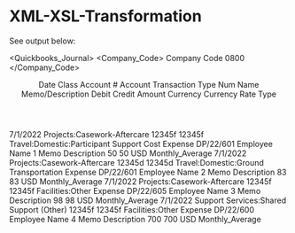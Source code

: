# XML-XSL-Transformation
See output below:
<?xml version="1.0" encoding="UTF-8"?>
<Quickbooks_Journal>
   <Company_Code>
      <col3>Company Code 0800</col3>
   </Company_Code>
   <Header>
      <col1>Date</col1>
      <col2>Class</col2>
      <col3>Account #</col3>
      <col4>Account</col4>
      <col5>Transaction Type</col5>
      <col6>Num</col6>
      <col7>Name</col7>
      <col8>Memo/Description</col8>
      <col9>Debit</col9>
      <col10>Credit</col10>
      <col11>Amount</col11>
      <col12>Currency</col12>
      <col13>Currency Rate Type</col13>
   </Header>
   <Account>
      <col1>7/1/2022</col1>
      <col2>Projects:Casework-Aftercare</col2>
      <col3>12345f</col3>
      <col4>12345f Travel:Domestic:Participant Support Cost</col4>
      <col5>Expense</col5>
      <col6>DP/22/601</col6>
      <col7>Employee Name 1</col7>
      <col8>Memo Description</col8>
      <col9>50</col9>
      <col10/>
      <col11>50</col11>
      <col12>USD</col12>
      <col13>Monthly_Average</col13>
   </Account>
   <Account>
      <col1>7/1/2022</col1>
      <col2>Projects:Casework-Aftercare</col2>
      <col3>12345d</col3>
      <col4>12345d Travel:Domestic:Ground Transportation</col4>
      <col5>Expense</col5>
      <col6>DP/22/601</col6>
      <col7>Employee Name 2</col7>
      <col8>Memo Description</col8>
      <col9>83</col9>
      <col10/>
      <col11>83</col11>
      <col12>USD</col12>
      <col13>Monthly_Average</col13>
   </Account>
   <Account>
      <col1>7/1/2022</col1>
      <col2>Projects:Casework-Aftercare</col2>
      <col3>12345f</col3>
      <col4>12345f Facilities:Other</col4>
      <col5>Expense</col5>
      <col6>DP/22/605</col6>
      <col7>Employee Name 3</col7>
      <col8>Memo Description</col8>
      <col9>98</col9>
      <col10/>
      <col11>98</col11>
      <col12>USD</col12>
      <col13>Monthly_Average</col13>
   </Account>
   <Account>
      <col1>7/1/2022</col1>
      <col2>Support Services:Shared Support (Other)</col2>
      <col3>12345f</col3>
      <col4>12345f Facilities:Other</col4>
      <col5>Expense</col5>
      <col6>DP/22/600</col6>
      <col7>Employee Name 4</col7>
      <col8>Memo Description</col8>
      <col9>700</col9>
      <col10/>
      <col11>700</col11>
      <col12>USD</col12>
      <col13>Monthly_Average</col13>
   </Account>
</Quickbooks_Journal>
